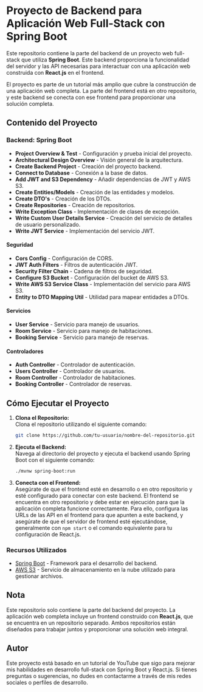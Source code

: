 # Proyecto de Backend para Aplicación Web Full-Stack con Spring Boot

Este repositorio contiene la parte del backend de un proyecto web full-stack que utiliza **Spring Boot**. Este backend proporciona la funcionalidad del servidor y las API necesarias para interactuar con una aplicación web construida con **React.js** en el frontend.

El proyecto es parte de un tutorial más amplio que cubre la construcción de una aplicación web completa. La parte del frontend está en otro repositorio, y este backend se conecta con ese frontend para proporcionar una solución completa.

## Contenido del Proyecto

### Backend: Spring Boot

- **Project Overview & Test** - Configuración y prueba inicial del proyecto.
- **Architectural Design Overview** - Visión general de la arquitectura.
- **Create Backend Project** - Creación del proyecto backend.
- **Connect to Database** - Conexión a la base de datos.
- **Add JWT and S3 Dependency** - Añadir dependencias de JWT y AWS S3.
- **Create Entities/Models** - Creación de las entidades y modelos.
- **Create DTO's** - Creación de los DTOs.
- **Create Repositories** - Creación de repositorios.
- **Write Exception Class** - Implementación de clases de excepción.
- **Write Custom User Details Service** - Creación del servicio de detalles de usuario personalizado.
- **Write JWT Service** - Implementación del servicio JWT.

#### Seguridad

- **Cors Config** - Configuración de CORS.
- **JWT Auth Filters** - Filtros de autenticación JWT.
- **Security Filter Chain** - Cadena de filtros de seguridad.
- **Configure S3 Bucket** - Configuración del bucket de AWS S3.
- **Write AWS S3 Service Class** - Implementación del servicio para AWS S3.
- **Entity to DTO Mapping Util** - Utilidad para mapear entidades a DTOs.

#### Servicios

- **User Service** - Servicio para manejo de usuarios.
- **Room Service** - Servicio para manejo de habitaciones.
- **Booking Service** - Servicio para manejo de reservas.

#### Controladores

- **Auth Controller** - Controlador de autenticación.
- **Users Controller** - Controlador de usuarios.
- **Room Controller** - Controlador de habitaciones.
- **Booking Controller** - Controlador de reservas.

## Cómo Ejecutar el Proyecto

1. **Clona el Repositorio:**  
   Clona el repositorio utilizando el siguiente comando:
   ```bash
   git clone https://github.com/tu-usuario/nombre-del-repositorio.git

2. **Ejecuta el Backend:**  
   Navega al directorio del proyecto y ejecuta el backend usando Spring Boot con el siguiente comando:
   ```bash
   ./mvnw spring-boot:run

3. **Conecta con el Frontend:**  
   Asegúrate de que el frontend esté en desarrollo o en otro repositorio y esté configurado para conectar con este backend. El frontend se encuentra en otro repositorio y debe estar en ejecución para que la aplicación completa funcione correctamente. Para ello, configura las URLs de las API en el frontend para que apunten a este backend, y asegúrate de que el servidor de frontend esté ejecutándose, generalmente con `npm start` o el comando equivalente para tu configuración de React.js.

### Recursos Utilizados

- [Spring Boot](https://spring.io/projects/spring-boot) - Framework para el desarrollo del backend.
- [AWS S3](https://aws.amazon.com/s3/) - Servicio de almacenamiento en la nube utilizado para gestionar archivos.

## Nota

Este repositorio solo contiene la parte del backend del proyecto. La aplicación web completa incluye un frontend construido con **React.js**, que se encuentra en un repositorio separado. Ambos repositorios están diseñados para trabajar juntos y proporcionar una solución web integral.

## Autor

Este proyecto está basado en un tutorial de YouTube que sigo para mejorar mis habilidades en desarrollo full-stack con Spring Boot y React.js. Si tienes preguntas o sugerencias, no dudes en contactarme a través de mis redes sociales o perfiles de desarrollo.
